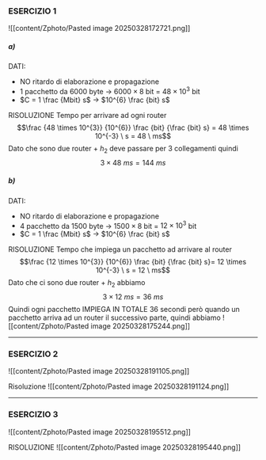 ### ESERCIZIO 1
![[content/Zphoto/Pasted image 20250328172721.png]]
##### a)
DATI:
- NO ritardo di elaborazione e propagazione
- 1 pacchetto da 6000 byte -> $6000 \times 8$ bit = $48 \times 10^{3}$ bit
- $C = 1 \frac {Mbit} s$ -> $10^{6} \frac {bit} s$  

RISOLUZIONE 
Tempo per arrivare ad ogni router $$\frac {48 \times 10^{3}} {10^{6}} \frac {bit} {\frac {bit} s} = 48 \times 10^{-3} \ s = 48 \ ms$$Dato che sono due router + $h_{2}$ deve passare per 3 collegamenti quindi $$3 \times 48 \ ms = 144 \ ms$$
##### b)
DATI:
- NO ritardo di elaborazione e propagazione
- 4 pacchetto da 1500 byte -> $1500 \times 8$ bit = $12 \times 10^{3}$ bit
- $C = 1 \frac {Mbit} s$ -> $10^{6} \frac {bit} s$  

RISOLUZIONE
Tempo che impiega un pacchetto ad arrivare al router $$\frac {12 \times 10^{3}} {10^{6}} \frac {bit} {\frac {bit} s}= 12 \times 10^{-3} \ s = 12 \ ms$$Dato che ci sono due router + $h_2$ abbiamo $$3 \times 12 \ ms = 36 \ ms$$Quindi ogni pacchetto IMPIEGA IN TOTALE 36 secondi però quando un pacchetto arriva ad un router il successivo parte, quindi abbiamo 
![[content/Zphoto/Pasted image 20250328175244.png]]

---

### ESERCIZIO 2
![[content/Zphoto/Pasted image 20250328191105.png]]

Risoluzione 
![[content/Zphoto/Pasted image 20250328191124.png]]

---

### ESERCIZIO 3
![[content/Zphoto/Pasted image 20250328195512.png]]

RISOLUZIONE
![[content/Zphoto/Pasted image 20250328195440.png]]

